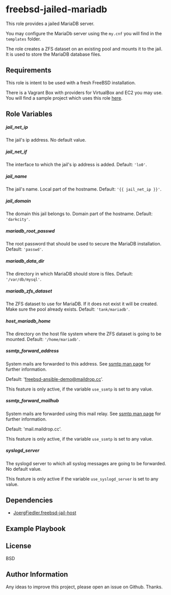 freebsd-jailed-mariadb
=========

This role provides a jailed MariaDB server.

You may configure the MariaDb server using the `my.cnf` you will find in the `templates` folder.

The role creates a ZFS dataset on an existing pool and mounts it to the jail. It is used to store the MariaDB database files.

Requirements
------------

This role is intent to be used with a fresh FreeBSD installation.

There is a Vagrant Box with providers for VirtualBox and EC2 you may use. You will find a sample project which uses this role [here](https://github.com/JoergFiedler/freebsd-ansible-demo).

Role Variables
--------------

##### jail_net_ip

The jail's ip address. No default value.

##### jail_net_if

The interface to which the jail's ip address is added. Default: `'lo0'`.

##### jail_name

The jail's name. Local part of the hostname. Default: `'{{ jail_net_ip }}'`.

##### jail_domain

The domain this jail belongs to. Domain part of the hostname. Default: `'darkcity'`.

##### mariadb_root_passwd

The root password that should be used to secure the MariaDB installation. Default: `'passwd'`.

##### mariadb_data_dir

The directory in which MariaDB should store is files. Default: `'/var/db/mysql'`.

##### mariadb_zfs_dataset

The ZFS dataset to use for MariaDB. If it does not exist it will be created. Make sure the pool already exists. Default: `'tank/mariadb'`.

##### host_mariadb_home

The directory on the host file system where the ZFS dataset is going to be mounted. Default: `'/home/mariadb'`.

##### ssmtp_forward_address

System mails are forwarded to this address. See [ssmtp man page](https://www.freebsd.org/cgi/man.cgi?query=ssmtp&apropos=0&sektion=0&manpath=FreeBSD+10.2-RELEASE+and+Ports&arch=default&format=html) for further information.

Default: 'freebsd-ansible-demo@maildrop.cc'.

This feature is only active, if the variable `use_ssmtp` is set to any value.

##### ssmtp_forward_mailhub

System mails are forwarded using this mail relay. See [ssmtp man page](https://www.freebsd.org/cgi/man.cgi?query=ssmtp&apropos=0&sektion=0&manpath=FreeBSD+10.2-RELEASE+and+Ports&arch=default&format=html) for further information.

Default: 'mail.maildrop.cc'.

This feature is only active, if the variable `use_ssmtp` is set to any value.

##### syslogd_server

The syslogd server to which all syslog messages are going to be forwarded. No default value.

This feature is only active if the variable `use_syslogd_server` is set to any value.

Dependencies
------------

- [JoergFiedler.freebsd-jail-host](https://galaxy.ansible.com/detail#/role/5827)

Example Playbook
----------------

License
-------

BSD

Author Information
------------------

Any ideas to improve this project, please open an issue on Github. Thanks.

